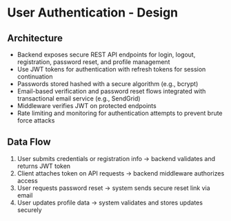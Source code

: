 # User Authentication - Design

## Architecture

- Backend exposes secure REST API endpoints for login, logout, registration, password reset, and profile management  
- Use JWT tokens for authentication with refresh tokens for session continuation  
- Passwords stored hashed with a secure algorithm (e.g., bcrypt)  
- Email-based verification and password reset flows integrated with transactional email service (e.g., SendGrid)  
- Middleware verifies JWT on protected endpoints  
- Rate limiting and monitoring for authentication attempts to prevent brute force attacks

## Data Flow

1. User submits credentials or registration info → backend validates and returns JWT token  
2. Client attaches token on API requests → backend middleware authorizes access  
3. User requests password reset → system sends secure reset link via email  
4. User updates profile data → system validates and stores updates securely
